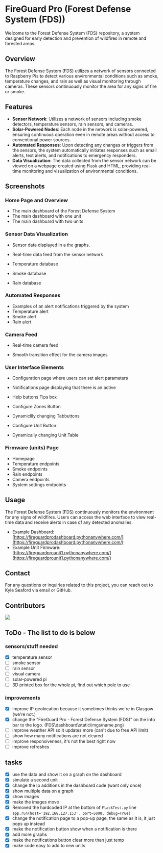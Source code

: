 # FireGuard Pro (Forest Defense System (FDS))
Welcome to the Forest Defense System (FDS) repository, a system designed for early detection and prevention of wildfires in remote and forested areas.

## Overview

The Forest Defense System (FDS) utilizes a network of sensors connected to Raspberry Pis to detect various environmental conditions such as smoke, temperature changes, and rain as well as visual monitoring through cameras. These sensors continuously monitor the area for any signs of fire or smoke.

## Features

- **Sensor Network**: Utilizes a network of sensors including smoke detectors, temperature sensors, rain sensors, and cameras.
- **Solar-Powered Nodes**: Each node in the network is solar-powered, ensuring continuous operation even in remote areas without access to conventional power sources.
- **Automated Responses**: Upon detecting any changes or triggers from the sensors, the system automatically initiates responses such as email alerts, text alerts, and notifications to emergency responders.
- **Data Visualization**: The data collected from the sensor network can be viewed on a webpage created using Flask and HTML, providing real-time monitoring and visualization of environmental conditions.

## Screenshots
### Home Page and Overview
- The main dashboard of the Forest Defense System
- The main dashboard with one unit
- The main dashboard with two units

### Sensor Data Visualization
-  Sensor data displayed in a the graphs.

-  Real-time data feed from the sensor network

-  Temperature database
-  Smoke database
-  Rain database

### Automated Responses
- Examples of an alert notifications triggered by the system
- Temperature alert
- Smoke alert
- Rain alert

### Camera Feed
-  Real-time camera feed

-  Smooth transition effect for the camera images

### User Interface Elements
- Configuration page where users can set alert parameters

- Notifications page displaying that there is an active
- Help buttons Tips box
- Configure Zones Button
- Dynamicllly changing Tabbuttons
- Configure Unit Button
- Dynamically changing Unit Table 

### Firmware (units) Page
- Homepage
- Temperature endpoints
- Smoke endpoints
- Rain endpoints
- Camera endpoints
- System settings endpoints

## Usage

The Forest Defense System (FDS) continuously monitors the environment for any signs of wildfires. Users can access the web interface to view real-time data and receive alerts in case of any detected anomalies.

- Example Dashboard: [https://fireguardprodashboard.pythonanywhere.com/](https://fireguardprodashboard.pythonanywhere.com/)
- Example Unit Firmware: [https://fireguardprounit1.pythonanywhere.com/](https://fireguardprounit1.pythonanywhere.com/)

## Contact

For any questions or inquiries related to this project, you can reach out to Kyle Seaford via email or GitHub.

## Contributors 
<a href="https://github.com/kyleseaford/FDS/graphs/contributors">
  <img src="https://contrib.rocks/image?repo=kyleseaford/FDS" />
</a>

## ToDo - The list to do is below 
### sensors/stuff needed 
- [x] temperature sensor
- [ ] smoke sensor
- [ ] rain sensor
- [ ] visual camera
- [ ] solar-powered pi
- [ ] 3D printed box for the whole pi, find out which pole to use

### improvements 
- [x] improve IP geolocation because it sometimes thinks we're in Glasgow (we're not.)
- [x] change the "FireGuard Pro - Forest Defense System (FDS)" on the info bar to the logo. (FDS\dashboard\static\imgs\name.png)
- [ ] improve weather API so it updates more (can't due to free API limit)
- [ ] show how many notifications are not cleared
- [ ] improve responsiveness, it's not the best right now
- [ ] improve refreshes 

## tasks
- [x] use the data and show it on a graph on the dashboard
- [x] simulate a second unit
- [x] change the Ip additions in the dashboard code (want only once)
- [x] show multiple data on a graph
- [x] show images
- [x] make the images move
- [x] Removed the hardcoded IP at the bottom of `FlaskTest.py` line `app.run(host='192.168.127.153', port=5000, debug=True)`
- [x] change the notification page to a pop-up page, the same as it is, it just pops up instead
- [x] make the notification button show when a notification is there
- [x] add more graphs
- [x] make the notifications button clear more than just temp
- [x] make code easy to add to new units
